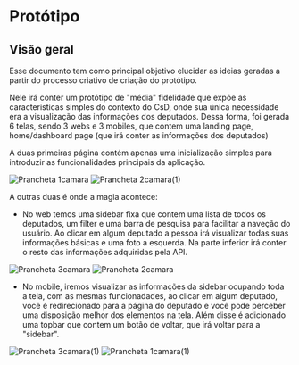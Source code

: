 # Protótipo

## Visão geral

Esse documento tem como principal objetivo elucidar as ideias geradas a partir do processo criativo de criação do protótipo. 

Nele irá conter um protótipo de "média" fidelidade que expõe as caracteristicas simples do contexto do CsD, onde sua única necessidade era a visualização das informações dos deputados.
Dessa forma, foi gerada 6 telas, sendo 3 webs e 3 mobiles, que contem uma landing page, home/dashboard page (que irá conter as informações dos deputados)

A duas primeiras página contém apenas uma inicialização simples para introduzir as funcionalidades principais da aplicação.

![Prancheta 1camara](https://user-images.githubusercontent.com/38738836/70015124-385c4600-155b-11ea-8a9c-aa0c631ac116.png)
![Prancheta 2camara(1)](https://user-images.githubusercontent.com/38738836/70015497-55454900-155c-11ea-9731-f9aad876573b.png)

A outras duas é onde a magia acontece:

- No web temos uma sidebar fixa que contem uma lista de todos os deputados, um filter e uma barra de pesquisa para facilitar a naveção do usuário. Ao clicar em algum deputado a pessoa irá visualizar todas suas informações básicas e uma foto a esquerda. Na parte inferior irá conter o resto das informações adquiridas pela API.

![Prancheta 3camara](https://user-images.githubusercontent.com/38738836/70015334-cd5f3f00-155b-11ea-95aa-d469efac9520.png)
![Prancheta 2camara](https://user-images.githubusercontent.com/38738836/70015941-b15c9d00-155d-11ea-8bb1-9a161cb2ac66.png)

- No mobile, iremos visualizar as informações da sidebar ocupando toda a tela, com as mesmas funcionadades, ao clicar em algum deputado, você é redirecionado para a página do deputado e você pode perceber uma disposição melhor dos elementos na tela. Além disse é adicionado uma topbar que contem um botão de voltar, que irá voltar para a "sidebar".

![Prancheta 3camara(1)](https://user-images.githubusercontent.com/38738836/70015500-56767600-155c-11ea-9ba5-c514482c4de3.png)
![Prancheta 1camara(1)](https://user-images.githubusercontent.com/38738836/70015501-570f0c80-155c-11ea-930a-d775e745e0de.png)
